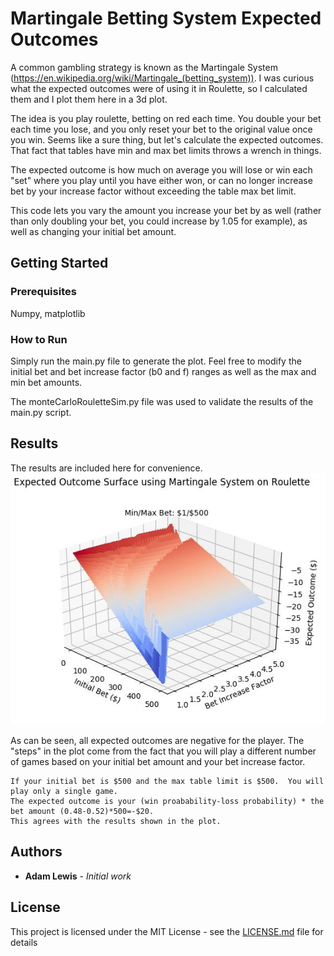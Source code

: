 # Martingale Betting System Expected Outcomes
A common gambling strategy is known as the Martingale System (https://en.wikipedia.org/wiki/Martingale_(betting_system)).
I was curious what the expected outcomes were of using it in Roulette, so I calculated them and I plot them here in a 3d plot.

The idea is you play roulette, betting on red each time.  You double your bet each time you lose, and you only reset your bet to the original value once you win.  Seems like a sure thing, but let's calculate the expected outcomes.  That fact that tables have min and max bet limits throws a wrench in things.

The expected outcome is how much on average you will lose or win each "set" where you play until you have either won, or can no longer increase bet by your increase factor without exceeding the table max bet limit.

This code lets you vary the amount you increase your bet by as well (rather than only doubling your bet, you could increase by 1.05 for example), as well as changing your initial bet amount.

## Getting Started

### Prerequisites
Numpy, matplotlib

### How to Run
Simply run the main.py file to generate the plot.  Feel free to modify the initial bet and bet increase factor (b0 and f) ranges as well as
the max and min bet amounts.

The monteCarloRouletteSim.py file was used to validate the results of the main.py script.

## Results
The results are included here for convenience.
![Results](./MartingaleResults.JPG)

As can be seen, all expected outcomes are negative for the player.  The "steps" in the plot come from the fact that you will play a different number of games based on your initial bet amount and your bet increase factor.  
```
If your initial bet is $500 and the max table limit is $500.  You will play only a single game.
The expected outcome is your (win proabability-loss probability) * the bet amount (0.48-0.52)*500=-$20.
This agrees with the results shown in the plot.
```

## Authors

* **Adam Lewis** - *Initial work* 

## License

This project is licensed under the MIT License - see the [LICENSE.md](LICENSE.md) file for details
